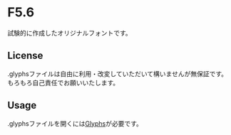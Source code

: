 # F5.6
試験的に作成したオリジナルフォントです。

## License
.glyphsファイルは自由に利用・改変していただいて構いませんが無保証です。
もろもろ自己責任でお願いいたします。

## Usage
.glyphsファイルを開くには[Glyphs](https://glyphsapp.com/)が必要です。
